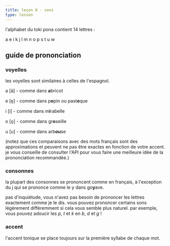 ```yaml
---
title: leçon 0 - sons
type: lesson
---
```

l'alphabet du toki pona contient 14 lettres :

a e i k j l m n o p s t u w

## guide de prononciation
### voyelles
les voyelles sont similaires à celles de l'espagnol.

a \[ä\] - comme dans **a**bricot

e \[e̞\] - comme dans p**e**pin ou past**e**que

i \[i\] - comme dans m**i**rabelle

o \[o̞\] - comme dans gr**o**seille

u \[u\] - comme dans arb**ou**se

(notez que ces comparaisons avec des mots français sont des approximations et peuvent ne pas être exactes en fonction de votre accent. je vous conseille de consulter l'API pour vous faire une meilleure idée de la prononciation recommandée.)

### consonnes
la plupart des consonnes se prononcent comme en français, à l'exception du j qui se prononce comme le y dans go**y**ave.

pas d'inquiétude, vous n'avez pas besoin de prononcer les lettres exactement comme je le dis. vous pouvez prononcer certains sons légèrement différemment si cela vous semble plus naturel. par exemple, vous pouvez adoucir les *p*, *t* et *k* en *b*, *d* et *g* !

### accent
l'accent tonique se place toujours sur la première syllabe de chaque mot.

